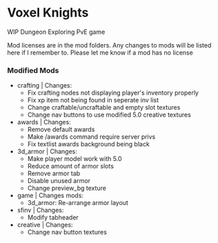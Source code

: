 # Voxel Knights
WIP Dungeon Exploring PvE game

Mod licenses are in the mod folders. Any changes to mods will be listed here if I remember to.
Please let me know if a mod has no license

### Modified Mods
* crafting | Changes:
	* Fix crafting nodes not displaying player's inventory properly
	* Fix xp item not being found in seperate inv list
	* Change craftable/uncraftable and empty slot textures
	* Change nav buttons to use modified 5.0 creative textures
* awards | Changes:
	* Remove default awards
	* Make /awards command require server privs
	* Fix textlist awards background being black
* 3d_armor | Changes:
	* Make player model work with 5.0
	* Reduce amount of armor slots
	* Remove armor tab
	* Disable unused armor
	* Change preview_bg texture
* game | Changes mods:
	* 3d_armor: Re-arrange armor layout
* sfinv | Changes:
	* Modify tabheader
* creative | Changes:
	* Change nav button textures